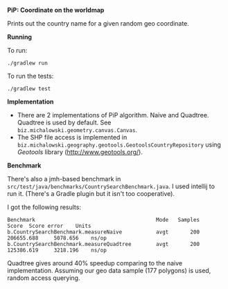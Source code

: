 **PiP: Coordinate on the worldmap**

Prints out the country name for a given random geo coordinate. 

**Running** 

To run:
```
./gradlew run
```

To run the tests:
```
./gradlew test
```

**Implementation**

- There are 2 implementations of PiP algorithm. Naive and Quadtree. Quadtree is used by default. See `biz.michalowski.geometry.canvas.Canvas`.
- The SHP file access is implemented in `biz.michalowski.geography.geotools.GeotoolsCountryRepository` using _Geotools_ library (http://www.geotools.org/).

**Benchmark** 

There's also a jmh-based benchmark in `src/test/java/benchmarks/CountrySearchBenchmark.java`.
I used intellij to run it. (There's a Gradle plugin but it isn't too cooperative).

I got the following results:

```
Benchmark                                       Mode   Samples        Score  Score error    Units
b.CountrySearchBenchmark.measureNaive           avgt       200   206655.688     5078.656    ns/op
b.CountrySearchBenchmark.measureQuadtree        avgt       200   125386.619     3218.196    ns/op
```

Quadtree gives around 40% speedup comparing to the naive implementation.
Assuming our geo data sample (177 polygons) is used, random access querying.